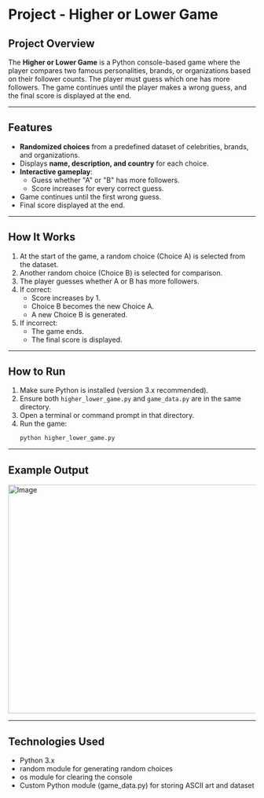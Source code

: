 # Project - Higher or Lower Game

## Project Overview
The **Higher or Lower Game** is a Python console-based game where the player compares two famous personalities, brands, or organizations based on their follower counts. The player must guess which one has more followers. The game continues until the player makes a wrong guess, and the final score is displayed at the end.

---

## Features
- **Randomized choices** from a predefined dataset of celebrities, brands, and organizations.
- Displays **name, description, and country** for each choice.
- **Interactive gameplay**:
  - Guess whether "A" or "B" has more followers.
  - Score increases for every correct guess.
- Game continues until the first wrong guess.
- Final score displayed at the end.

---

## How It Works
1. At the start of the game, a random choice (Choice A) is selected from the dataset.
2. Another random choice (Choice B) is selected for comparison.
3. The player guesses whether A or B has more followers.
4. If correct:
   - Score increases by 1.
   - Choice B becomes the new Choice A.
   - A new Choice B is generated.
5. If incorrect:
   - The game ends.
   - The final score is displayed.

---

## How to Run
1. Make sure Python is installed (version 3.x recommended).
2. Ensure both `higher_lower_game.py` and `game_data.py` are in the same directory.
3. Open a terminal or command prompt in that directory.
4. Run the game:
   ```bash
   python higher_lower_game.py

---

## Example Output
<img width="1101" height="466" alt="Image" src="https://github.com/user-attachments/assets/de4b1df9-adea-4405-8181-612f5dcca70b" />

---

## Technologies Used
- Python 3.x
- random module for generating random choices
- os module for clearing the console
- Custom Python module (game_data.py) for storing ASCII art and dataset
